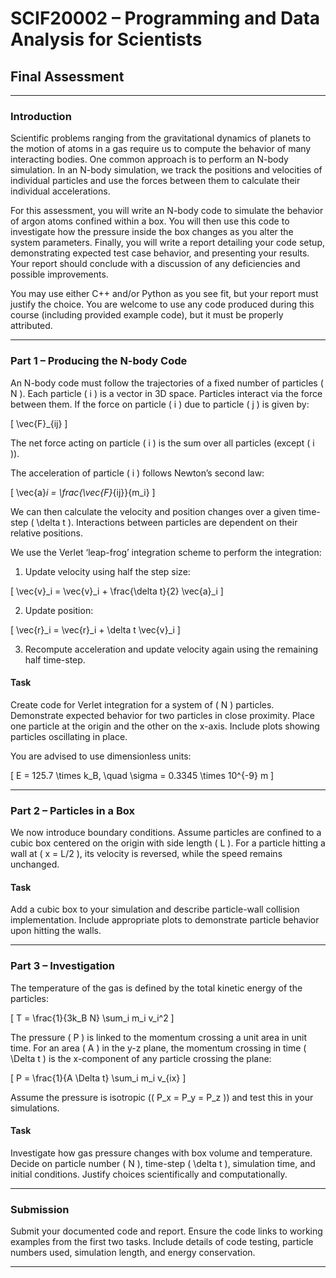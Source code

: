 # SCIF20002 – Programming and Data Analysis for Scientists  
## Final Assessment


---

### Introduction
Scientific problems ranging from the gravitational dynamics of planets to the motion of atoms in a gas require us to compute the behavior of many interacting bodies. One common approach is to perform an N-body simulation. In an N-body simulation, we track the positions and velocities of individual particles and use the forces between them to calculate their individual accelerations.

For this assessment, you will write an N-body code to simulate the behavior of argon atoms confined within a box. You will then use this code to investigate how the pressure inside the box changes as you alter the system parameters. Finally, you will write a report detailing your code setup, demonstrating expected test case behavior, and presenting your results. Your report should conclude with a discussion of any deficiencies and possible improvements.

You may use either C++ and/or Python as you see fit, but your report must justify the choice. You are welcome to use any code produced during this course (including provided example code), but it must be properly attributed.

---

### Part 1 – Producing the N-body Code
An N-body code must follow the trajectories of a fixed number of particles \( N \). Each particle \( i \) is a vector in 3D space. Particles interact via the force between them. If the force on particle \( i \) due to particle \( j \) is given by:

\[
\vec{F}_{ij}
\]

The net force acting on particle \( i \) is the sum over all particles (except \( i \)).

The acceleration of particle \( i \) follows Newton’s second law:

\[
\vec{a}_i = \frac{\vec{F}_{ij}}{m_i}
\]

We can then calculate the velocity and position changes over a given time-step \( \delta t \). Interactions between particles are dependent on their relative positions.

We use the Verlet ‘leap-frog’ integration scheme to perform the integration:

1. Update velocity using half the step size:

\[
\vec{v}_i = \vec{v}_i + \frac{\delta t}{2} \vec{a}_i
\]

2. Update position:

\[
\vec{r}_i = \vec{r}_i + \delta t \vec{v}_i
\]

3. Recompute acceleration and update velocity again using the remaining half time-step.

#### Task
Create code for Verlet integration for a system of \( N \) particles. Demonstrate expected behavior for two particles in close proximity. Place one particle at the origin and the other on the x-axis. Include plots showing particles oscillating in place.

You are advised to use dimensionless units:

\[
E = 125.7 \times k_B, \quad \sigma = 0.3345 \times 10^{-9} m
\]

---

### Part 2 – Particles in a Box
We now introduce boundary conditions. Assume particles are confined to a cubic box centered on the origin with side length \( L \). For a particle hitting a wall at \( x = L/2 \), its velocity is reversed, while the speed remains unchanged.

#### Task
Add a cubic box to your simulation and describe particle-wall collision implementation. Include appropriate plots to demonstrate particle behavior upon hitting the walls.

---

### Part 3 – Investigation
The temperature of the gas is defined by the total kinetic energy of the particles:

\[
T = \frac{1}{3k_B N} \sum_i m_i v_i^2
\]

The pressure \( P \) is linked to the momentum crossing a unit area in unit time. For an area \( A \) in the y-z plane, the momentum crossing in time \( \Delta t \) is the x-component of any particle crossing the plane:

\[
P = \frac{1}{A \Delta t} \sum_i m_i v_{ix}
\]

Assume the pressure is isotropic (\( P_x = P_y = P_z \)) and test this in your simulations.

#### Task
Investigate how gas pressure changes with box volume and temperature. Decide on particle number \( N \), time-step \( \delta t \), simulation time, and initial conditions. Justify choices scientifically and computationally.

---

### Submission
Submit your documented code and report. Ensure the code links to working examples from the first two tasks. Include details of code testing, particle numbers used, simulation length, and energy conservation.

---


